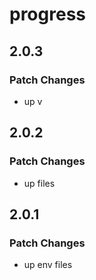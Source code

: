 # progress

## 2.0.3

### Patch Changes

- up v

## 2.0.2

### Patch Changes

- up files

## 2.0.1

### Patch Changes

- up env files
